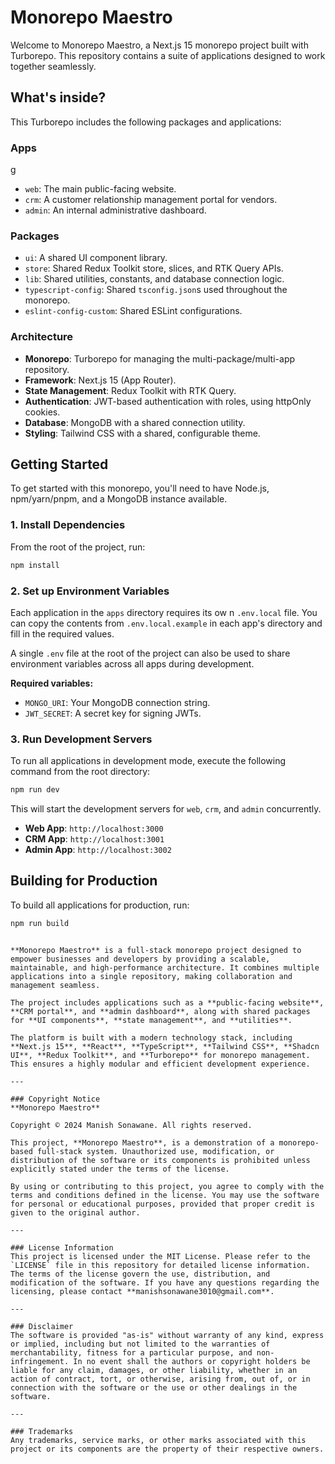 # Monorepo Maestro

Welcome to Monorepo Maestro, a Next.js 15 monorepo project built with Turborepo. This repository contains a suite of applications designed to work together seamlessly.

## What's inside?

This Turborepo includes the following packages and applications:

### Apps
g 
- `web`: The main public-facing website.
- `crm`: A customer relationship management portal for vendors.
- `admin`: An internal administrative dashboard.

### Packages

- `ui`: A shared UI component library.
- `store`: Shared Redux Toolkit store, slices, and RTK Query APIs.
- `lib`: Shared utilities, constants, and database connection logic.
- `typescript-config`: Shared `tsconfig.json`s used throughout the monorepo.
- `eslint-config-custom`: Shared ESLint configurations.

### Architecture

- **Monorepo**: Turborepo for managing the multi-package/multi-app repository.
- **Framework**: Next.js 15 (App Router).
- **State Management**: Redux Toolkit with RTK Query.
- **Authentication**: JWT-based authentication with roles, using httpOnly cookies.
- **Database**: MongoDB with a shared connection utility.
- **Styling**: Tailwind CSS with a shared, configurable theme.

## Getting Started

To get started with this monorepo, you'll need to have Node.js, npm/yarn/pnpm, and a MongoDB instance available.

### 1. Install Dependencies

From the root of the project, run:

```bash
npm install
```

### 2. Set up Environment Variables

Each application in the `apps` directory requires its ow n `.env.local` file. You can copy the contents from `.env.local.example` in each app's directory and fill in the required values.

A single `.env` file at the root of the project can also be used to share environment variables across all apps during development.

**Required variables:**

- `MONGO_URI`: Your MongoDB connection string.
- `JWT_SECRET`: A secret key for signing JWTs.

### 3. Run Development Servers

To run all applications in development mode, execute the following command from the root directory:

```bash
npm run dev
```

This will start the development servers for `web`, `crm`, and `admin` concurrently.

- **Web App**: `http://localhost:3000`
- **CRM App**: `http://localhost:3001`
- **Admin App**: `http://localhost:3002`

## Building for Production

To build all applications for production, run:

```bash
npm run build
```

```

**Monorepo Maestro** is a full-stack monorepo project designed to empower businesses and developers by providing a scalable, maintainable, and high-performance architecture. It combines multiple applications into a single repository, making collaboration and management seamless.  

The project includes applications such as a **public-facing website**, **CRM portal**, and **admin dashboard**, along with shared packages for **UI components**, **state management**, and **utilities**.  

The platform is built with a modern technology stack, including **Next.js 15**, **React**, **TypeScript**, **Tailwind CSS**, **Shadcn UI**, **Redux Toolkit**, and **Turborepo** for monorepo management. This ensures a highly modular and efficient development experience.  

---

### Copyright Notice
**Monorepo Maestro**  

Copyright © 2024 Manish Sonawane. All rights reserved.  

This project, **Monorepo Maestro**, is a demonstration of a monorepo-based full-stack system. Unauthorized use, modification, or distribution of the software or its components is prohibited unless explicitly stated under the terms of the license.  

By using or contributing to this project, you agree to comply with the terms and conditions defined in the license. You may use the software for personal or educational purposes, provided that proper credit is given to the original author.  

---

### License Information
This project is licensed under the MIT License. Please refer to the `LICENSE` file in this repository for detailed license information. The terms of the license govern the use, distribution, and modification of the software. If you have any questions regarding the licensing, please contact **manishsonawane3010@gmail.com**.  

---

### Disclaimer
The software is provided "as-is" without warranty of any kind, express or implied, including but not limited to the warranties of merchantability, fitness for a particular purpose, and non-infringement. In no event shall the authors or copyright holders be liable for any claim, damages, or other liability, whether in an action of contract, tort, or otherwise, arising from, out of, or in connection with the software or the use or other dealings in the software.  

---

### Trademarks
Any trademarks, service marks, or other marks associated with this project or its components are the property of their respective owners.  

